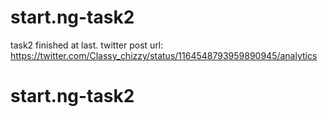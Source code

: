 # start.ng-task2
task2 finished at last.
twitter post url: https://twitter.com/Classy_chizzy/status/1164548793959890945/analytics
# start.ng-task2
